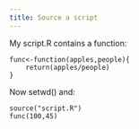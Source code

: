 ```yaml
---
title: Source a script
---
```


My script.R contains a function:

	func<-function(apples,people){
		return(apples/people)
	}

Now setwd() and:

	source("script.R")
	func(100,45)
